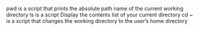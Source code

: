 pwd is a script that prints the absolute path name of the current working directory
ls is a script Display the contents list of your current directory
cd ~ is a script that changes the working directory to the user’s home directory
